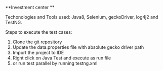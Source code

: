 **Investment center **

Techonologies and Tools used: Java8, Selenium, geckoDriver, log4j2 and TestNG.

Steps to execute the test cases:

1. Clone the git repository
2. Update the data.properties file with absolute gecko driver path
3. Import the project to IDE
4. Right click on Java Test and execute as run file
5. or run test parallel by running testng.xml

